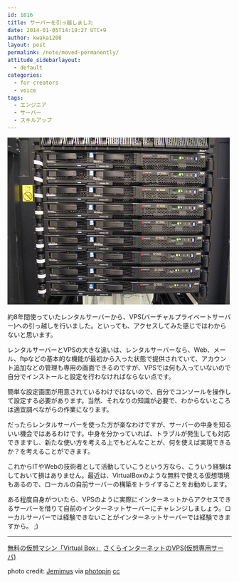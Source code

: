 ```yaml
---
id: 1016
title: サーバーを引っ越しました
date: 2014-01-05T14:19:27 UTC+9
author: kwaka1208
layout: post
permalink: /note/moved-permanently/
attitude_sidebarlayout:
  - default
categories:
  - for creators
  - voice
tags:
  - エンジニア
  - サーバー
  - スキルアップ
---
```

![server](/assets/images/2014/01/medium_66531124.jpg)

約8年間使っていたレンタルサーバーから、VPS(バーチャルプライベートサーバー)への引っ越しを行いました。といっても、アクセスしてみた感じではわからないと思います。

レンタルサーバーとVPSの大きな違いは、レンタルサーバーなら、Web、メール、ftpなどの基本的な機能が最初から入った状態で提供されていて、アカウント追加などの管理も専用の画面できるのですが、VPSでは何も入っていないので自分でインストールと設定を行わなければならない点です。

簡単な設定画面が用意されているわけではないので、自分でコンソールを操作して設定する必要があります。当然、それなりの知識が必要で、わからないところは適宜調べながらの作業になります。

だったらレンタルサーバーを使った方が楽なわけですが、サーバーの中身を知るいい機会ではあるわけです。中身を分かっていれば、トラブルが発生しても対応できますし、新たな使い方を考える上でもどんなことが、何を使えば実現できるか？を考えることができます。

これからITやWebの技術者として活動していこうという方なら、こういう経験はしておいて損はありません。最近は、VirtualBoxのような無料で使える仮想環境もあるので、ローカルの自前サーバーの構築をトライすることをお勧めします。

ある程度自身がついたら、VPSのように実際にインターネットからアクセスできるサーバーを借りて自前のインターネットサーバーにチャレンジしましょう。ローカルサーバーでは経験できないことがインターネットサーバーでは経験できますから。 ;)
- - -
[無料の仮想マシン「Virtual Box」](https://www.virtualbox.org)
[さくらインターネットのVPS(仮想専用サーバ)](http://vps.sakura.ad.jp)

photo credit: [Jemimus](http://www.flickr.com/photos/jemimus/66531124/) via [photopin](http://photopin.com) [cc](http://creativecommons.org/licenses/by/2.0/)
